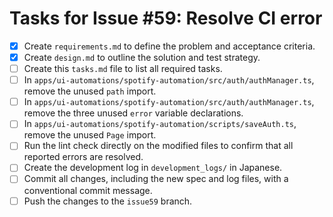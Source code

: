 # Tasks for Issue #59: Resolve CI error

- [x] Create `requirements.md` to define the problem and acceptance criteria.
- [x] Create `design.md` to outline the solution and test strategy.
- [ ] Create this `tasks.md` file to list all required tasks.
- [ ] In `apps/ui-automations/spotify-automation/src/auth/authManager.ts`, remove the unused `path` import.
- [ ] In `apps/ui-automations/spotify-automation/src/auth/authManager.ts`, remove the three unused `error` variable declarations.
- [ ] In `apps/ui-automations/spotify-automation/scripts/saveAuth.ts`, remove the unused `Page` import.
- [ ] Run the lint check directly on the modified files to confirm that all reported errors are resolved.
- [ ] Create the development log in `development_logs/` in Japanese.
- [ ] Commit all changes, including the new spec and log files, with a conventional commit message.
- [ ] Push the changes to the `issue59` branch.
